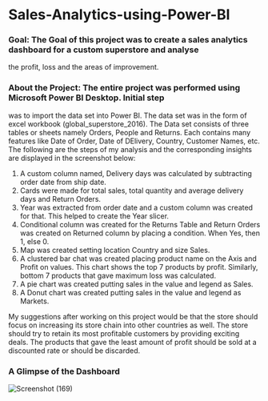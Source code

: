 # Sales-Analytics-using-Power-BI

### Goal: The Goal of this project was to create a sales analytics dashboard for a custom superstore and analyse
the profit, loss and the areas of improvement.

### About the Project: The entire project was performed using Microsoft Power BI Desktop. Initial step
was to import the data set into Power BI. The data set was in the form of excel workbook (global_superstore_2016). 
The Data set consists of three tables or sheets namely Orders, People and Returns. Each contains many features like
Date of Order, Date of DElivery, Country, Customer Names, etc. The following are the steps of my analysis and the corresponding
insights are displayed in the screenshot below:

1. A custom column named, Delivery days was calculated by subtracting order date from ship date.
2. Cards were made for total sales, total quantity and average delivery days and Return Orders.
3. Year was extracted from order date and a custom column was created for that. 
This helped to create the Year slicer.
4. Conditional column was created for the Returns Table and Return Orders was created 
on Returned column by placing a condition. When Yes, then 1, else 0.
5.  Map was created setting location Country and size Sales.
6. A clustered bar chat was created placing product name on the Axis and Profit on values.
This chart shows the top 7 products by profit. Similarly, bottom 7 products that gave maximum loss 
was calculated.
7. A pie chart was created putting sales in the value and legend as Sales.
8. A Donut chart was created putting sales in the value and legend as Markets.

My suggestions after working on this project would be that the store should focus on increasing its store chain
into other countries as well. The store should try to retain its most profitable customers by providing exciting deals.
The products that gave the least amount of profit should be sold at a discounted rate or should be discarded.

### A Glimpse of the Dashboard

![Screenshot (169)](https://user-images.githubusercontent.com/75041273/133863380-9cc00ab3-0adf-42e1-8ab7-b51469ce399d.png)
